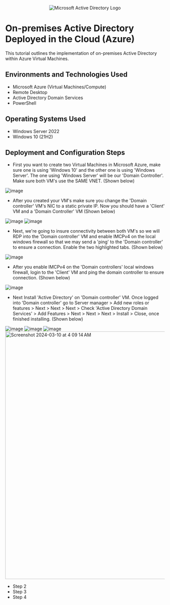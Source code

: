 <p align="center">
<img src="https://i.imgur.com/pU5A58S.png" alt="Microsoft Active Directory Logo"/>
</p>

<h1>On-premises Active Directory Deployed in the Cloud (Azure)</h1>
This tutorial outlines the implementation of on-premises Active Directory within Azure Virtual Machines.<br />

<h2>Environments and Technologies Used</h2>

- Microsoft Azure (Virtual Machines/Compute)
- Remote Desktop
- Active Directory Domain Services
- PowerShell

<h2>Operating Systems Used </h2>

- Windows Server 2022
- Windows 10 (21H2)

<h2>Deployment and Configuration Steps</h2>

- First you want to create two Virtual Machines in Microsoft Azure, make sure one is using 'Windows 10' and the other one is using 'Windows Server'. The one using 'Windows Server' will be our 'Domain Controller'. Make sure both VM's use the SAME VNET. (Shown below)

![image](https://github.com/calebstreight/configure-ad/assets/162412951/125b3b55-5d70-4637-97cd-64ddf79b0f96)


- After you created your VM's make sure you change the 'Domain controller' VM's NIC to a static private IP. Now you should have a 'Client' VM and a 'Domain Controller' VM (Shown below)

![image](https://github.com/calebstreight/configure-ad/assets/162412951/8e7e9727-216f-4845-8290-72c00a9d8a03)
![image](https://github.com/calebstreight/configure-ad/assets/162412951/32b0d60f-e113-491f-95f5-b6541525cf28)


- Next, we're going to insure connectivity between both VM's so we will RDP into the 'Domain controller' VM and enable IMCPv4 on the local windows firewall so that we may send a 'ping' to the 'Domain controller' to ensure a connection. Enable the two highlighted tabs. (Shown below)

![image](https://github.com/calebstreight/configure-ad/assets/162412951/3c91e5ed-6db8-4d03-9ce8-faf0a3855370)


- After you enable IMCPv4 on the 'Domain controllers' local windows firewall, login to the 'Client' VM and ping the domain controller to ensure connection. (Shown below)

![image](https://github.com/calebstreight/configure-ad/assets/162412951/bdab2a20-08a6-49a9-a846-462dd264bc65)


- Next Install 'Active Directory' on 'Domain controller' VM. Once logged into 'Domain controller' go to Server manager > Add new roles or features > Next > Next > Next > Check 'Active Directory Domain Services' > Add Features > Next > Next > Next > Install > Close, once finished installing. (Shown below)

![image](https://github.com/calebstreight/configure-ad/assets/162412951/b7f903ca-7d9e-4bde-a8a8-aa4d18832307)
![image](https://github.com/calebstreight/configure-ad/assets/162412951/7d796ca7-410a-4667-b6ff-d3f06c0ff97c)
![image](https://github.com/calebstreight/configure-ad/assets/162412951/a4db6ff9-6ab6-4252-811c-a985671cbc7a)
<img width="780" alt="Screenshot 2024-03-10 at 4 09 14 AM" src="https://github.com/calebstreight/configure-ad/assets/162412951/e4a842cc-e3d8-4f98-96ad-c35db68da64e">


- Step 2
- Step 3
- Step 4


